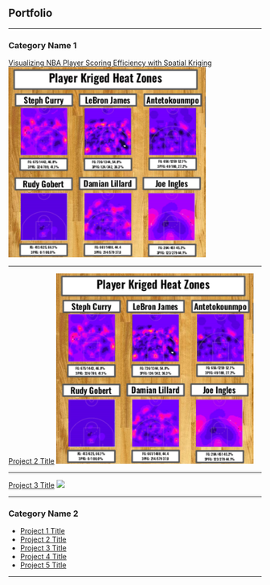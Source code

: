 ## Portfolio

---

### Category Name 1 

[Visualizing NBA Player Scoring Efficiency with Spatial Kriging](NBA-heatmaps.md)
![Heat Maps](images/player-heatmaps.png)

---
[Project 2 Title](/pdf/sample_presentation.pdf)
<img src="images/player-heatmaps.png?raw=true"/>

---
[Project 3 Title](http://example.com/)
<img src="images/dummy_thumbnail.jpg?raw=true"/>

---

### Category Name 2

- [Project 1 Title](http://example.com/)
- [Project 2 Title](http://example.com/)
- [Project 3 Title](http://example.com/)
- [Project 4 Title](http://example.com/)
- [Project 5 Title](http://example.com/)

---
